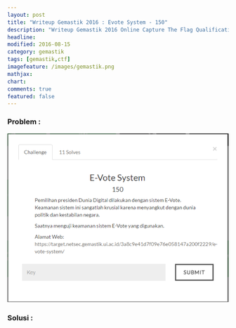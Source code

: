 ```yaml
---
layout: post
title: "Writeup Gemastik 2016 : Evote System - 150"
description: "Writeup Gemastik 2016 Online Capture The Flag Qualification"
headline: 
modified: 2016-08-15
category: gemastik
tags: [gemastik,ctf]
imagefeature: /images/gemastik.png
mathjax: 
chart: 
comments: true
featured: false
---
```


### Problem :

![Evote System](/images/evote-system.png)


### Solusi :


